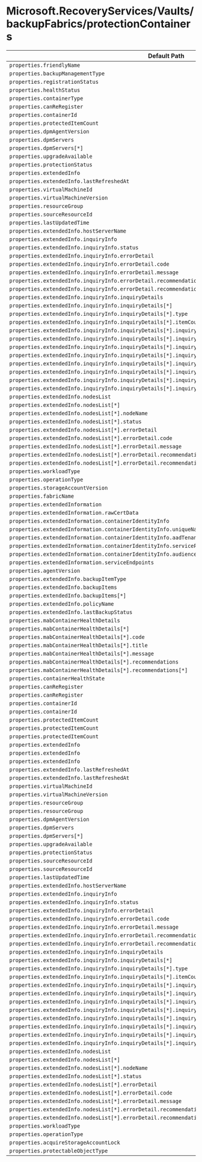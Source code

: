 # Microsoft.RecoveryServices/Vaults/backupFabrics/protectionContainers

| Default Path | Alias |
|---|---|
| `properties.friendlyName` | `Microsoft.RecoveryServices/Vaults/backupFabrics/protectionContainers/friendlyName` |
| `properties.backupManagementType` | `Microsoft.RecoveryServices/Vaults/backupFabrics/protectionContainers/backupManagementType` |
| `properties.registrationStatus` | `Microsoft.RecoveryServices/Vaults/backupFabrics/protectionContainers/registrationStatus` |
| `properties.healthStatus` | `Microsoft.RecoveryServices/Vaults/backupFabrics/protectionContainers/healthStatus` |
| `properties.containerType` | `Microsoft.RecoveryServices/Vaults/backupFabrics/protectionContainers/containerType` |
| `properties.canReRegister` | `Microsoft.RecoveryServices/vaults/backupFabrics/protectionContainers/canReRegister` |
| `properties.containerId` | `Microsoft.RecoveryServices/vaults/backupFabrics/protectionContainers/containerId` |
| `properties.protectedItemCount` | `Microsoft.RecoveryServices/vaults/backupFabrics/protectionContainers/protectedItemCount` |
| `properties.dpmAgentVersion` | `Microsoft.RecoveryServices/vaults/backupFabrics/protectionContainers/dpmAgentVersion` |
| `properties.dpmServers` | `Microsoft.RecoveryServices/vaults/backupFabrics/protectionContainers/dpmServers` |
| `properties.dpmServers[*]` | `Microsoft.RecoveryServices/vaults/backupFabrics/protectionContainers/dpmServers[*]` |
| `properties.upgradeAvailable` | `Microsoft.RecoveryServices/vaults/backupFabrics/protectionContainers/upgradeAvailable` |
| `properties.protectionStatus` | `Microsoft.RecoveryServices/vaults/backupFabrics/protectionContainers/protectionStatus` |
| `properties.extendedInfo` | `Microsoft.RecoveryServices/vaults/backupFabrics/protectionContainers/extendedInfo` |
| `properties.extendedInfo.lastRefreshedAt` | `Microsoft.RecoveryServices/vaults/backupFabrics/protectionContainers/extendedInfo.lastRefreshedAt` |
| `properties.virtualMachineId` | `Microsoft.RecoveryServices/vaults/backupFabrics/protectionContainers/virtualMachineId` |
| `properties.virtualMachineVersion` | `Microsoft.RecoveryServices/vaults/backupFabrics/protectionContainers/virtualMachineVersion` |
| `properties.resourceGroup` | `Microsoft.RecoveryServices/vaults/backupFabrics/protectionContainers/resourceGroup` |
| `properties.sourceResourceId` | `Microsoft.RecoveryServices/vaults/backupFabrics/protectionContainers/sourceResourceId` |
| `properties.lastUpdatedTime` | `Microsoft.RecoveryServices/vaults/backupFabrics/protectionContainers/lastUpdatedTime` |
| `properties.extendedInfo.hostServerName` | `Microsoft.RecoveryServices/vaults/backupFabrics/protectionContainers/extendedInfo.hostServerName` |
| `properties.extendedInfo.inquiryInfo` | `Microsoft.RecoveryServices/vaults/backupFabrics/protectionContainers/extendedInfo.inquiryInfo` |
| `properties.extendedInfo.inquiryInfo.status` | `Microsoft.RecoveryServices/vaults/backupFabrics/protectionContainers/extendedInfo.inquiryInfo.status` |
| `properties.extendedInfo.inquiryInfo.errorDetail` | `Microsoft.RecoveryServices/vaults/backupFabrics/protectionContainers/extendedInfo.inquiryInfo.errorDetail` |
| `properties.extendedInfo.inquiryInfo.errorDetail.code` | `Microsoft.RecoveryServices/vaults/backupFabrics/protectionContainers/extendedInfo.inquiryInfo.errorDetail.code` |
| `properties.extendedInfo.inquiryInfo.errorDetail.message` | `Microsoft.RecoveryServices/vaults/backupFabrics/protectionContainers/extendedInfo.inquiryInfo.errorDetail.message` |
| `properties.extendedInfo.inquiryInfo.errorDetail.recommendations` | `Microsoft.RecoveryServices/vaults/backupFabrics/protectionContainers/extendedInfo.inquiryInfo.errorDetail.recommendations` |
| `properties.extendedInfo.inquiryInfo.errorDetail.recommendations[*]` | `Microsoft.RecoveryServices/vaults/backupFabrics/protectionContainers/extendedInfo.inquiryInfo.errorDetail.recommendations[*]` |
| `properties.extendedInfo.inquiryInfo.inquiryDetails` | `Microsoft.RecoveryServices/vaults/backupFabrics/protectionContainers/extendedInfo.inquiryInfo.inquiryDetails` |
| `properties.extendedInfo.inquiryInfo.inquiryDetails[*]` | `Microsoft.RecoveryServices/vaults/backupFabrics/protectionContainers/extendedInfo.inquiryInfo.inquiryDetails[*]` |
| `properties.extendedInfo.inquiryInfo.inquiryDetails[*].type` | `Microsoft.RecoveryServices/vaults/backupFabrics/protectionContainers/extendedInfo.inquiryInfo.inquiryDetails[*].type` |
| `properties.extendedInfo.inquiryInfo.inquiryDetails[*].itemCount` | `Microsoft.RecoveryServices/vaults/backupFabrics/protectionContainers/extendedInfo.inquiryInfo.inquiryDetails[*].itemCount` |
| `properties.extendedInfo.inquiryInfo.inquiryDetails[*].inquiryValidation` | `Microsoft.RecoveryServices/vaults/backupFabrics/protectionContainers/extendedInfo.inquiryInfo.inquiryDetails[*].inquiryValidation` |
| `properties.extendedInfo.inquiryInfo.inquiryDetails[*].inquiryValidation.status` | `Microsoft.RecoveryServices/vaults/backupFabrics/protectionContainers/extendedInfo.inquiryInfo.inquiryDetails[*].inquiryValidation.status` |
| `properties.extendedInfo.inquiryInfo.inquiryDetails[*].inquiryValidation.errorDetail` | `Microsoft.RecoveryServices/vaults/backupFabrics/protectionContainers/extendedInfo.inquiryInfo.inquiryDetails[*].inquiryValidation.errorDetail` |
| `properties.extendedInfo.inquiryInfo.inquiryDetails[*].inquiryValidation.errorDetail.code` | `Microsoft.RecoveryServices/vaults/backupFabrics/protectionContainers/extendedInfo.inquiryInfo.inquiryDetails[*].inquiryValidation.errorDetail.code` |
| `properties.extendedInfo.inquiryInfo.inquiryDetails[*].inquiryValidation.errorDetail.message` | `Microsoft.RecoveryServices/vaults/backupFabrics/protectionContainers/extendedInfo.inquiryInfo.inquiryDetails[*].inquiryValidation.errorDetail.message` |
| `properties.extendedInfo.inquiryInfo.inquiryDetails[*].inquiryValidation.errorDetail.recommendations` | `Microsoft.RecoveryServices/vaults/backupFabrics/protectionContainers/extendedInfo.inquiryInfo.inquiryDetails[*].inquiryValidation.errorDetail.recommendations` |
| `properties.extendedInfo.inquiryInfo.inquiryDetails[*].inquiryValidation.errorDetail.recommendations[*]` | `Microsoft.RecoveryServices/vaults/backupFabrics/protectionContainers/extendedInfo.inquiryInfo.inquiryDetails[*].inquiryValidation.errorDetail.recommendations[*]` |
| `properties.extendedInfo.inquiryInfo.inquiryDetails[*].inquiryValidation.additionalDetail` | `Microsoft.RecoveryServices/vaults/backupFabrics/protectionContainers/extendedInfo.inquiryInfo.inquiryDetails[*].inquiryValidation.additionalDetail` |
| `properties.extendedInfo.nodesList` | `Microsoft.RecoveryServices/vaults/backupFabrics/protectionContainers/extendedInfo.nodesList` |
| `properties.extendedInfo.nodesList[*]` | `Microsoft.RecoveryServices/vaults/backupFabrics/protectionContainers/extendedInfo.nodesList[*]` |
| `properties.extendedInfo.nodesList[*].nodeName` | `Microsoft.RecoveryServices/vaults/backupFabrics/protectionContainers/extendedInfo.nodesList[*].nodeName` |
| `properties.extendedInfo.nodesList[*].status` | `Microsoft.RecoveryServices/vaults/backupFabrics/protectionContainers/extendedInfo.nodesList[*].status` |
| `properties.extendedInfo.nodesList[*].errorDetail` | `Microsoft.RecoveryServices/vaults/backupFabrics/protectionContainers/extendedInfo.nodesList[*].errorDetail` |
| `properties.extendedInfo.nodesList[*].errorDetail.code` | `Microsoft.RecoveryServices/vaults/backupFabrics/protectionContainers/extendedInfo.nodesList[*].errorDetail.code` |
| `properties.extendedInfo.nodesList[*].errorDetail.message` | `Microsoft.RecoveryServices/vaults/backupFabrics/protectionContainers/extendedInfo.nodesList[*].errorDetail.message` |
| `properties.extendedInfo.nodesList[*].errorDetail.recommendations` | `Microsoft.RecoveryServices/vaults/backupFabrics/protectionContainers/extendedInfo.nodesList[*].errorDetail.recommendations` |
| `properties.extendedInfo.nodesList[*].errorDetail.recommendations[*]` | `Microsoft.RecoveryServices/vaults/backupFabrics/protectionContainers/extendedInfo.nodesList[*].errorDetail.recommendations[*]` |
| `properties.workloadType` | `Microsoft.RecoveryServices/vaults/backupFabrics/protectionContainers/workloadType` |
| `properties.operationType` | `Microsoft.RecoveryServices/vaults/backupFabrics/protectionContainers/operationType` |
| `properties.storageAccountVersion` | `Microsoft.RecoveryServices/vaults/backupFabrics/protectionContainers/StorageContainer.storageAccountVersion` |
| `properties.fabricName` | `Microsoft.RecoveryServices/vaults/backupFabrics/protectionContainers/GenericContainer.fabricName` |
| `properties.extendedInformation` | `Microsoft.RecoveryServices/vaults/backupFabrics/protectionContainers/GenericContainer.extendedInformation` |
| `properties.extendedInformation.rawCertData` | `Microsoft.RecoveryServices/vaults/backupFabrics/protectionContainers/GenericContainer.extendedInformation.rawCertData` |
| `properties.extendedInformation.containerIdentityInfo` | `Microsoft.RecoveryServices/vaults/backupFabrics/protectionContainers/GenericContainer.extendedInformation.containerIdentityInfo` |
| `properties.extendedInformation.containerIdentityInfo.uniqueName` | `Microsoft.RecoveryServices/vaults/backupFabrics/protectionContainers/GenericContainer.extendedInformation.containerIdentityInfo.uniqueName` |
| `properties.extendedInformation.containerIdentityInfo.aadTenantId` | `Microsoft.RecoveryServices/vaults/backupFabrics/protectionContainers/GenericContainer.extendedInformation.containerIdentityInfo.aadTenantId` |
| `properties.extendedInformation.containerIdentityInfo.servicePrincipalClientId` | `Microsoft.RecoveryServices/vaults/backupFabrics/protectionContainers/GenericContainer.extendedInformation.containerIdentityInfo.servicePrincipalClientId` |
| `properties.extendedInformation.containerIdentityInfo.audience` | `Microsoft.RecoveryServices/vaults/backupFabrics/protectionContainers/GenericContainer.extendedInformation.containerIdentityInfo.audience` |
| `properties.extendedInformation.serviceEndpoints` | `Microsoft.RecoveryServices/vaults/backupFabrics/protectionContainers/GenericContainer.extendedInformation.serviceEndpoints` |
| `properties.agentVersion` | `Microsoft.RecoveryServices/vaults/backupFabrics/protectionContainers/Windows.agentVersion` |
| `properties.extendedInfo.backupItemType` | `Microsoft.RecoveryServices/vaults/backupFabrics/protectionContainers/Windows.extendedInfo.backupItemType` |
| `properties.extendedInfo.backupItems` | `Microsoft.RecoveryServices/vaults/backupFabrics/protectionContainers/Windows.extendedInfo.backupItems` |
| `properties.extendedInfo.backupItems[*]` | `Microsoft.RecoveryServices/vaults/backupFabrics/protectionContainers/Windows.extendedInfo.backupItems[*]` |
| `properties.extendedInfo.policyName` | `Microsoft.RecoveryServices/vaults/backupFabrics/protectionContainers/Windows.extendedInfo.policyName` |
| `properties.extendedInfo.lastBackupStatus` | `Microsoft.RecoveryServices/vaults/backupFabrics/protectionContainers/Windows.extendedInfo.lastBackupStatus` |
| `properties.mabContainerHealthDetails` | `Microsoft.RecoveryServices/vaults/backupFabrics/protectionContainers/Windows.mabContainerHealthDetails` |
| `properties.mabContainerHealthDetails[*]` | `Microsoft.RecoveryServices/vaults/backupFabrics/protectionContainers/Windows.mabContainerHealthDetails[*]` |
| `properties.mabContainerHealthDetails[*].code` | `Microsoft.RecoveryServices/vaults/backupFabrics/protectionContainers/Windows.mabContainerHealthDetails[*].code` |
| `properties.mabContainerHealthDetails[*].title` | `Microsoft.RecoveryServices/vaults/backupFabrics/protectionContainers/Windows.mabContainerHealthDetails[*].title` |
| `properties.mabContainerHealthDetails[*].message` | `Microsoft.RecoveryServices/vaults/backupFabrics/protectionContainers/Windows.mabContainerHealthDetails[*].message` |
| `properties.mabContainerHealthDetails[*].recommendations` | `Microsoft.RecoveryServices/vaults/backupFabrics/protectionContainers/Windows.mabContainerHealthDetails[*].recommendations` |
| `properties.mabContainerHealthDetails[*].recommendations[*]` | `Microsoft.RecoveryServices/vaults/backupFabrics/protectionContainers/Windows.mabContainerHealthDetails[*].recommendations[*]` |
| `properties.containerHealthState` | `Microsoft.RecoveryServices/vaults/backupFabrics/protectionContainers/Windows.containerHealthState` |
| `properties.canReRegister` | `Microsoft.RecoveryServices/vaults/backupFabrics/protectionContainers/Windows.canReRegister` |
| `properties.canReRegister` | `Microsoft.RecoveryServices/vaults/backupFabrics/protectionContainers/DPMContainer.canReRegister` |
| `properties.containerId` | `Microsoft.RecoveryServices/vaults/backupFabrics/protectionContainers/Windows.containerId` |
| `properties.containerId` | `Microsoft.RecoveryServices/vaults/backupFabrics/protectionContainers/DPMContainer.containerId` |
| `properties.protectedItemCount` | `Microsoft.RecoveryServices/vaults/backupFabrics/protectionContainers/Windows.protectedItemCount` |
| `properties.protectedItemCount` | `Microsoft.RecoveryServices/vaults/backupFabrics/protectionContainers/DPMContainer.protectedItemCount` |
| `properties.protectedItemCount` | `Microsoft.RecoveryServices/vaults/backupFabrics/protectionContainers/StorageContainer.protectedItemCount` |
| `properties.extendedInfo` | `Microsoft.RecoveryServices/vaults/backupFabrics/protectionContainers/Windows.extendedInfo` |
| `properties.extendedInfo` | `Microsoft.RecoveryServices/vaults/backupFabrics/protectionContainers/DPMContainer.extendedInfo` |
| `properties.extendedInfo` | `Microsoft.RecoveryServices/vaults/backupFabrics/protectionContainers/AzureWorkloadContainer.extendedInfo` |
| `properties.extendedInfo.lastRefreshedAt` | `Microsoft.RecoveryServices/vaults/backupFabrics/protectionContainers/Windows.extendedInfo.lastRefreshedAt` |
| `properties.extendedInfo.lastRefreshedAt` | `Microsoft.RecoveryServices/vaults/backupFabrics/protectionContainers/DPMContainer.extendedInfo.lastRefreshedAt` |
| `properties.virtualMachineId` | `Microsoft.RecoveryServices/vaults/backupFabrics/protectionContainers/IaaSVMContainer.virtualMachineId` |
| `properties.virtualMachineVersion` | `Microsoft.RecoveryServices/vaults/backupFabrics/protectionContainers/IaaSVMContainer.virtualMachineVersion` |
| `properties.resourceGroup` | `Microsoft.RecoveryServices/vaults/backupFabrics/protectionContainers/IaaSVMContainer.resourceGroup` |
| `properties.resourceGroup` | `Microsoft.RecoveryServices/vaults/backupFabrics/protectionContainers/StorageContainer.resourceGroup` |
| `properties.dpmAgentVersion` | `Microsoft.RecoveryServices/vaults/backupFabrics/protectionContainers/DPMContainer.dpmAgentVersion` |
| `properties.dpmServers` | `Microsoft.RecoveryServices/vaults/backupFabrics/protectionContainers/DPMContainer.dpmServers` |
| `properties.dpmServers[*]` | `Microsoft.RecoveryServices/vaults/backupFabrics/protectionContainers/DPMContainer.dpmServers[*]` |
| `properties.upgradeAvailable` | `Microsoft.RecoveryServices/vaults/backupFabrics/protectionContainers/DPMContainer.upgradeAvailable` |
| `properties.protectionStatus` | `Microsoft.RecoveryServices/vaults/backupFabrics/protectionContainers/DPMContainer.protectionStatus` |
| `properties.sourceResourceId` | `Microsoft.RecoveryServices/vaults/backupFabrics/protectionContainers/AzureWorkloadContainer.sourceResourceId` |
| `properties.sourceResourceId` | `Microsoft.RecoveryServices/vaults/backupFabrics/protectionContainers/StorageContainer.sourceResourceId` |
| `properties.lastUpdatedTime` | `Microsoft.RecoveryServices/vaults/backupFabrics/protectionContainers/AzureWorkloadContainer.lastUpdatedTime` |
| `properties.extendedInfo.hostServerName` | `Microsoft.RecoveryServices/vaults/backupFabrics/protectionContainers/AzureWorkloadContainer.extendedInfo.hostServerName` |
| `properties.extendedInfo.inquiryInfo` | `Microsoft.RecoveryServices/vaults/backupFabrics/protectionContainers/AzureWorkloadContainer.extendedInfo.inquiryInfo` |
| `properties.extendedInfo.inquiryInfo.status` | `Microsoft.RecoveryServices/vaults/backupFabrics/protectionContainers/AzureWorkloadContainer.extendedInfo.inquiryInfo.status` |
| `properties.extendedInfo.inquiryInfo.errorDetail` | `Microsoft.RecoveryServices/vaults/backupFabrics/protectionContainers/AzureWorkloadContainer.extendedInfo.inquiryInfo.errorDetail` |
| `properties.extendedInfo.inquiryInfo.errorDetail.code` | `Microsoft.RecoveryServices/vaults/backupFabrics/protectionContainers/AzureWorkloadContainer.extendedInfo.inquiryInfo.errorDetail.code` |
| `properties.extendedInfo.inquiryInfo.errorDetail.message` | `Microsoft.RecoveryServices/vaults/backupFabrics/protectionContainers/AzureWorkloadContainer.extendedInfo.inquiryInfo.errorDetail.message` |
| `properties.extendedInfo.inquiryInfo.errorDetail.recommendations` | `Microsoft.RecoveryServices/vaults/backupFabrics/protectionContainers/AzureWorkloadContainer.extendedInfo.inquiryInfo.errorDetail.recommendations` |
| `properties.extendedInfo.inquiryInfo.errorDetail.recommendations[*]` | `Microsoft.RecoveryServices/vaults/backupFabrics/protectionContainers/AzureWorkloadContainer.extendedInfo.inquiryInfo.errorDetail.recommendations[*]` |
| `properties.extendedInfo.inquiryInfo.inquiryDetails` | `Microsoft.RecoveryServices/vaults/backupFabrics/protectionContainers/AzureWorkloadContainer.extendedInfo.inquiryInfo.inquiryDetails` |
| `properties.extendedInfo.inquiryInfo.inquiryDetails[*]` | `Microsoft.RecoveryServices/vaults/backupFabrics/protectionContainers/AzureWorkloadContainer.extendedInfo.inquiryInfo.inquiryDetails[*]` |
| `properties.extendedInfo.inquiryInfo.inquiryDetails[*].type` | `Microsoft.RecoveryServices/vaults/backupFabrics/protectionContainers/AzureWorkloadContainer.extendedInfo.inquiryInfo.inquiryDetails[*].type` |
| `properties.extendedInfo.inquiryInfo.inquiryDetails[*].itemCount` | `Microsoft.RecoveryServices/vaults/backupFabrics/protectionContainers/AzureWorkloadContainer.extendedInfo.inquiryInfo.inquiryDetails[*].itemCount` |
| `properties.extendedInfo.inquiryInfo.inquiryDetails[*].inquiryValidation` | `Microsoft.RecoveryServices/vaults/backupFabrics/protectionContainers/AzureWorkloadContainer.extendedInfo.inquiryInfo.inquiryDetails[*].inquiryValidation` |
| `properties.extendedInfo.inquiryInfo.inquiryDetails[*].inquiryValidation.status` | `Microsoft.RecoveryServices/vaults/backupFabrics/protectionContainers/AzureWorkloadContainer.extendedInfo.inquiryInfo.inquiryDetails[*].inquiryValidation.status` |
| `properties.extendedInfo.inquiryInfo.inquiryDetails[*].inquiryValidation.errorDetail` | `Microsoft.RecoveryServices/vaults/backupFabrics/protectionContainers/AzureWorkloadContainer.extendedInfo.inquiryInfo.inquiryDetails[*].inquiryValidation.errorDetail` |
| `properties.extendedInfo.inquiryInfo.inquiryDetails[*].inquiryValidation.errorDetail.code` | `Microsoft.RecoveryServices/vaults/backupFabrics/protectionContainers/AzureWorkloadContainer.extendedInfo.inquiryInfo.inquiryDetails[*].inquiryValidation.errorDetail.code` |
| `properties.extendedInfo.inquiryInfo.inquiryDetails[*].inquiryValidation.errorDetail.message` | `Microsoft.RecoveryServices/vaults/backupFabrics/protectionContainers/AzureWorkloadContainer.extendedInfo.inquiryInfo.inquiryDetails[*].inquiryValidation.errorDetail.message` |
| `properties.extendedInfo.inquiryInfo.inquiryDetails[*].inquiryValidation.errorDetail.recommendations` | `Microsoft.RecoveryServices/vaults/backupFabrics/protectionContainers/AzureWorkloadContainer.extendedInfo.inquiryInfo.inquiryDetails[*].inquiryValidation.errorDetail.recommendations` |
| `properties.extendedInfo.inquiryInfo.inquiryDetails[*].inquiryValidation.errorDetail.recommendations[*]` | `Microsoft.RecoveryServices/vaults/backupFabrics/protectionContainers/AzureWorkloadContainer.extendedInfo.inquiryInfo.inquiryDetails[*].inquiryValidation.errorDetail.recommendations[*]` |
| `properties.extendedInfo.inquiryInfo.inquiryDetails[*].inquiryValidation.additionalDetail` | `Microsoft.RecoveryServices/vaults/backupFabrics/protectionContainers/AzureWorkloadContainer.extendedInfo.inquiryInfo.inquiryDetails[*].inquiryValidation.additionalDetail` |
| `properties.extendedInfo.nodesList` | `Microsoft.RecoveryServices/vaults/backupFabrics/protectionContainers/AzureWorkloadContainer.extendedInfo.nodesList` |
| `properties.extendedInfo.nodesList[*]` | `Microsoft.RecoveryServices/vaults/backupFabrics/protectionContainers/AzureWorkloadContainer.extendedInfo.nodesList[*]` |
| `properties.extendedInfo.nodesList[*].nodeName` | `Microsoft.RecoveryServices/vaults/backupFabrics/protectionContainers/AzureWorkloadContainer.extendedInfo.nodesList[*].nodeName` |
| `properties.extendedInfo.nodesList[*].status` | `Microsoft.RecoveryServices/vaults/backupFabrics/protectionContainers/AzureWorkloadContainer.extendedInfo.nodesList[*].status` |
| `properties.extendedInfo.nodesList[*].errorDetail` | `Microsoft.RecoveryServices/vaults/backupFabrics/protectionContainers/AzureWorkloadContainer.extendedInfo.nodesList[*].errorDetail` |
| `properties.extendedInfo.nodesList[*].errorDetail.code` | `Microsoft.RecoveryServices/vaults/backupFabrics/protectionContainers/AzureWorkloadContainer.extendedInfo.nodesList[*].errorDetail.code` |
| `properties.extendedInfo.nodesList[*].errorDetail.message` | `Microsoft.RecoveryServices/vaults/backupFabrics/protectionContainers/AzureWorkloadContainer.extendedInfo.nodesList[*].errorDetail.message` |
| `properties.extendedInfo.nodesList[*].errorDetail.recommendations` | `Microsoft.RecoveryServices/vaults/backupFabrics/protectionContainers/AzureWorkloadContainer.extendedInfo.nodesList[*].errorDetail.recommendations` |
| `properties.extendedInfo.nodesList[*].errorDetail.recommendations[*]` | `Microsoft.RecoveryServices/vaults/backupFabrics/protectionContainers/AzureWorkloadContainer.extendedInfo.nodesList[*].errorDetail.recommendations[*]` |
| `properties.workloadType` | `Microsoft.RecoveryServices/vaults/backupFabrics/protectionContainers/AzureWorkloadContainer.workloadType` |
| `properties.operationType` | `Microsoft.RecoveryServices/vaults/backupFabrics/protectionContainers/AzureWorkloadContainer.operationType` |
| `properties.acquireStorageAccountLock` | `Microsoft.RecoveryServices/vaults/backupFabrics/protectionContainers/StorageContainer.acquireStorageAccountLock` |
| `properties.protectableObjectType` | `Microsoft.RecoveryServices/vaults/backupFabrics/protectionContainers/protectableObjectType` |

